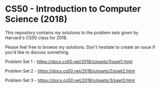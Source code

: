 # CS50 - Introduction to Computer Science (2018)

This repository contains my solutions to the problem sets given by Harvard's CS50 class for 2018.

Please feel free to browse my solutions. Don't hesitate to create an issue if you'd like to discuss something.

Problem Set 1 - https://docs.cs50.net/2018/x/psets/1/pset1.html

Problem Set 2 - https://docs.cs50.net/2018/x/psets/2/pset2.html

Problem Set 3 - https://docs.cs50.net/2018/x/psets/3/pset3.html